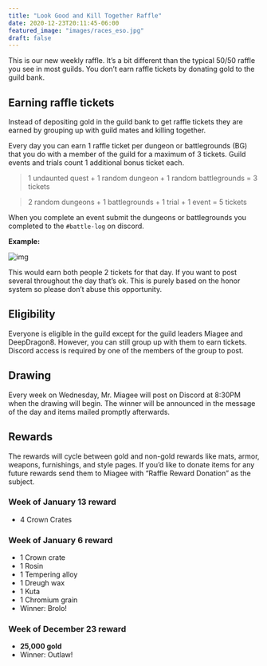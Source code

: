 ```yaml
---
title: "Look Good and Kill Together Raffle"
date: 2020-12-23T20:11:45-06:00
featured_image: "images/races_eso.jpg"
draft: false
---
```


This is our new weekly raffle. It’s a bit different than the typical 50/50 raffle you see in most guilds. You don’t earn raffle tickets by donating gold to the guild bank.

## Earning raffle tickets

Instead of depositing gold in the guild bank to get raffle tickets they are earned by grouping up with guild mates and killing together.

Every day you can earn 1 raffle ticket per dungeon or battlegrounds (BG) that you do with a member of the guild for a maximum of 3 tickets. Guild events and trials count 1 additional bonus ticket each.

> 1 undaunted quest + 1 random dungeon + 1 random battlegrounds = 3 tickets

> 2 random dungeons + 1 battlegrounds + 1 trial + 1 event = 5 tickets

When you complete an event submit the dungeons or battlegrounds you completed to the `#battle-log` on discord.

**Example:**

![img](/images/discord_battle_log_ex.png)

This would earn both people 2 tickets for that day. If you want to post several throughout the day that’s ok. This is purely based on the honor system so please don’t abuse this opportunity.

## Eligibility

Everyone is eligible in the guild except for the guild leaders Miagee and DeepDragon8. However, you can still group up with them to earn tickets. Discord access is required by one of the members of the group to post.

## Drawing

Every week on Wednesday, Mr. Miagee will post on Discord at 8:30PM when the drawing will begin. The winner will be announced in the message of the day and items mailed promptly afterwards.

## Rewards

The rewards will cycle between gold and non-gold rewards like mats, armor, weapons, furnishings, and style pages. If you’d like to donate items for any future rewards send them to Miagee with “Raffle Reward Donation” as the subject.

### Week of January 13 reward

* 4 Crown Crates

### Week of January 6 reward

* 1 Crown crate
* 1 Rosin
* 1 Tempering alloy
* 1 Dreugh wax
* 1 Kuta
* 1 Chromium grain
* Winner: Brolo!

### Week of December 23 reward

* **25,000 gold**
* Winner: Outlaw!

